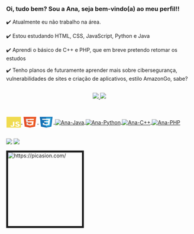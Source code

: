 ### Oi, tudo bem? Sou a Ana, seja bem-vindo(a) ao meu perfil!!

 ✔️  Atualmente eu não trabalho na área.<P>
 ✔️  Estou estudando HTML, CSS, JavaScript, Python e Java<P>
 ✔️  Aprendi o básico de C++ e PHP, que em breve pretendo retomar os estudos<P>
 ✔️  Tenho planos de futuramente aprender mais sobre cibersegurança, vulnerabilidades de sites e criação de aplicativos, estilo AmazonGo, sabe?<P>

##

<div align="center">
  <a href="https://github.com/anacristinaazevedo">
  <img height="180em" src="https://github-readme-stats.vercel.app/api?username=anacristinaazevedo&show_icons=true&theme=dracula&include_all_commits=true&count_private=true"/>
    <img height="180em" src="https://github-readme-stats.vercel.app/api/top-langs/?username=anacristinaazevedo&layout=compact&langs_count=7&theme=dracula"/>
</div>
  
  ##
  
  <div style="display: inline_block"><br>
  <img align="center" alt="Ana-Js" height="30" width="40" src="https://raw.githubusercontent.com/devicons/devicon/master/icons/javascript/javascript-plain.svg">
  <img align="center" alt="Ana-HTML" height="30" width="40" src="https://raw.githubusercontent.com/devicons/devicon/master/icons/html5/html5-original.svg">
  <img align="center" alt="Ana-CSS" height="30" width="40" src="https://raw.githubusercontent.com/devicons/devicon/master/icons/css3/css3-original.svg">
  <img align="center" alt="Ana-Java" height="30" width="40" src="https://cdn.jsdelivr.net/gh/devicons/devicon/icons/java/java-original.svg">
  <img align="center" alt="Ana-Python" height="30" width="40" src="https://cdn.jsdelivr.net/gh/devicons/devicon/icons/python/python-original.svg">
  <img align="center" alt="Ana-C++" height="30" width="40" src="https://cdn.jsdelivr.net/gh/devicons/devicon/icons/cplusplus/cplusplus-original.svg">
  <img align="center" alt="Ana-PHP" height="30" width="40" src="https://cdn.jsdelivr.net/gh/devicons/devicon/icons/php/php-original.svg">
   </div>
   
  ##
  <div>
  <a href="https://www.instagram.com/kittyazevedoyt/" target="_blank"><img src="https://img.shields.io/badge/-Instagram-%23E4405F?style=for-the-badge&logo=instagram&logoColor=white" target="_blank"></a>
  <a href="https://www.linkedin.com/in/ana-cristina-azevedo/" target="_blank"><img src="https://img.shields.io/badge/-LinkedIn-%230077B5?style=for-the-badge&logo=linkedin&logoColor=white" target="_blank"></a> 
 
 <img src="https://i.picasion.com/pic92/23e8ec1832353b1270320f2d1ff6ac44.gif" align="left" width="200" height="200" border="5" alt="https://picasion.com/"></a><br/><a href="https://picasion.com/">
 
 </div>
